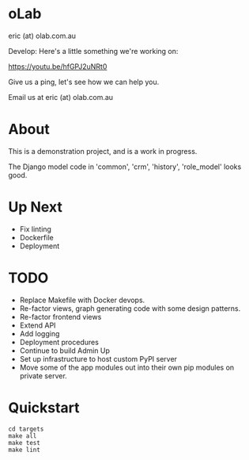 # oLab #

eric (at) olab.com.au

Develop: Here's a little something we're working on:

https://youtu.be/hfGPJ2uNRt0

Give us a ping, let's see how we can help you.

Email us at eric (at) olab.com.au

# About #

This is a demonstration project, and is a work in progress.

The Django model code in 'common', 'crm', 'history', 'role_model' looks good.

# Up Next #

* Fix linting
* Dockerfile
* Deployment

# TODO #
* Replace Makefile with Docker devops.
* Re-factor views, graph generating code with some design patterns.
* Re-factor frontend views
* Extend API
* Add logging
* Deployment procedures
* Continue to build Admin Up
* Set up infrastructure to host custom PyPI server
* Move some of the app modules out into their own pip modules on private server.

# Quickstart #

```
cd targets
make all
make test
make lint
```

